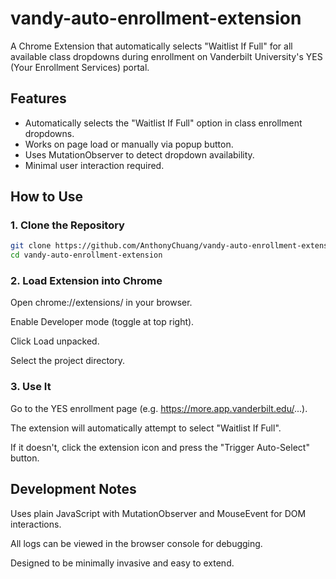 # vandy-auto-enrollment-extension

A Chrome Extension that automatically selects "Waitlist If Full" for all available class dropdowns during enrollment on Vanderbilt University's YES (Your Enrollment Services) portal.

## Features

- Automatically selects the "Waitlist If Full" option in class enrollment dropdowns.
- Works on page load or manually via popup button.
- Uses MutationObserver to detect dropdown availability.
- Minimal user interaction required.

## How to Use

### 1. Clone the Repository
   ```bash
   git clone https://github.com/AnthonyChuang/vandy-auto-enrollment-extension.git
   cd vandy-auto-enrollment-extension 
   ```

### 2. Load Extension into Chrome
Open chrome://extensions/ in your browser.

Enable Developer mode (toggle at top right).

Click Load unpacked.

Select the project directory.

### 3. Use It
Go to the YES enrollment page (e.g. https://more.app.vanderbilt.edu/...).

The extension will automatically attempt to select "Waitlist If Full".

If it doesn't, click the extension icon and press the "Trigger Auto-Select" button.

## Development Notes
Uses plain JavaScript with MutationObserver and MouseEvent for DOM interactions.

All logs can be viewed in the browser console for debugging.

Designed to be minimally invasive and easy to extend.


